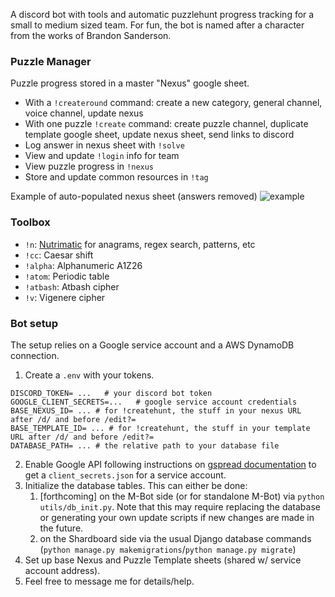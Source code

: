 A discord bot with tools and automatic puzzlehunt progress tracking for a small to medium sized team. For fun, the bot is named after a character from the works of Brandon Sanderson.

### Puzzle Manager
Puzzle progress stored in a master "Nexus" google sheet.
* With a `!createround` command: create a new category, general channel, voice channel, update nexus
* With one puzzle `!create` command: create puzzle channel, duplicate template google sheet, update nexus sheet, send links to discord
* Log answer in nexus sheet with `!solve`
* View and update `!login` info for team
* View puzzle progress in `!nexus`
* Store and update common resources in `!tag`

Example of auto-populated nexus sheet (answers removed)
![example](https://github.com/Moonrise55/Mbot/blob/master/misc/nexus_example.PNG)

### Toolbox 
* `!n`: [Nutrimatic](https://nutrimatic.org/) for anagrams, regex search, patterns, etc
* `!cc`: Caesar shift 
* `!alpha`: Alphanumeric A1Z26
* `!atom`: Periodic table
* `!atbash`: Atbash cipher
* `!v`: Vigenere cipher

### Bot setup
The setup relies on a Google service account and a AWS DynamoDB connection. 
1. Create a `.env` with your tokens.
```
DISCORD_TOKEN= ...   # your discord bot token
GOOGLE_CLIENT_SECRETS=...   # google service account credentials
BASE_NEXUS_ID= ... # for !createhunt, the stuff in your nexus URL after /d/ and before /edit?=
BASE_TEMPLATE_ID= ... # for !createhunt, the stuff in your template URL after /d/ and before /edit?=
DATABASE_PATH= ... # the relative path to your database file
```
2. Enable Google API following instructions on [gspread documentation](https://gspread.readthedocs.io/en/latest/oauth2.html#for-bots-using-service-account) to get a `client_secrets.json` for a service account.
3. Initialize the database tables.  This can either be done:
   1. [forthcoming] on the M-Bot side (or for standalone M-Bot) via `python utils/db_init.py`. Note that this may require replacing the database or generating your own update scripts if new changes are made in the future.
   2. on the Shardboard side via the usual Django database commands (`python manage.py makemigrations`/`python manage.py migrate`)
4. Set up base Nexus and Puzzle Template sheets (shared w/ service account address). 
5. Feel free to message me for details/help. 


